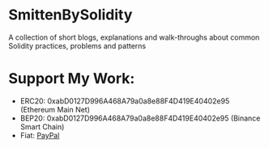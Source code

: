 # SmittenBySolidity
A collection of short blogs, explanations and walk-throughs about common Solidity practices, problems and patterns

# Support My Work:
* ERC20: 0xabD0127D996A468A79a0a8e88F4D419E40402e95 (Ethereum Main Net)
* BEP20: 0xabD0127D996A468A79a0a8e88F4D419E40402e95 (Binance Smart Chain)
* Fiat: [PayPal](paypal.me/saxenism)
